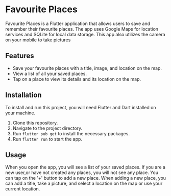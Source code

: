 # Favourite Places

Favourite Places is a Flutter application that allows users to save and remember their favourite places. The app uses Google Maps for location services and SQLite for local data storage.
This app also utilizes the camera on your mobile to take pictures 

## Features

- Save your favourite places with a title, image, and location on the map.
- View a list of all your saved places.
- Tap on a place to view its details and its location on the map.

## Installation

To install and run this project, you will need Flutter and Dart installed on your machine.

1. Clone this repository.
2. Navigate to the project directory.
3. Run `flutter pub get` to install the necessary packages.
4. Run `flutter run` to start the app.

## Usage

When you open the app, you will see a list of your saved places. If you are a new user,or have not created any places, you will not see any place. You can tap on the '+' button to add a new place. When adding a new place, you can add a title, take a picture, and select a location on the map or use your current location.

